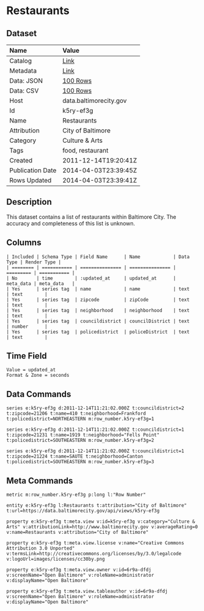 # Restaurants

## Dataset

| Name | Value |
| :--- | :---- |
| Catalog | [Link](https://catalog.data.gov/dataset/restaurants-15baa) |
| Metadata | [Link](https://data.baltimorecity.gov/api/views/k5ry-ef3g) |
| Data: JSON | [100 Rows](https://data.baltimorecity.gov/api/views/k5ry-ef3g/rows.json?max_rows=100) |
| Data: CSV | [100 Rows](https://data.baltimorecity.gov/api/views/k5ry-ef3g/rows.csv?max_rows=100) |
| Host | data.baltimorecity.gov |
| Id | k5ry-ef3g |
| Name | Restaurants |
| Attribution | City of Baltimore |
| Category | Culture & Arts |
| Tags | food, restaurant |
| Created | 2011-12-14T19:20:41Z |
| Publication Date | 2014-04-03T23:39:45Z |
| Rows Updated | 2014-04-03T23:39:41Z |

## Description

This dataset contains a list of restaurants within Baltimore City. The accuracy and completeness of this list is unknown.

## Columns

```ls
| Included | Schema Type | Field Name      | Name            | Data Type | Render Type |
| ======== | =========== | =============== | =============== | ========= | =========== |
| No       | time        | :updated_at     | updated_at      | meta_data | meta_data   |
| Yes      | series tag  | name            | name            | text      | text        |
| Yes      | series tag  | zipcode         | zipCode         | text      | text        |
| Yes      | series tag  | neighborhood    | neighborhood    | text      | text        |
| Yes      | series tag  | councildistrict | councilDistrict | text      | number      |
| Yes      | series tag  | policedistrict  | policeDistrict  | text      | text        |
```

## Time Field

```ls
Value = updated_at
Format & Zone = seconds
```

## Data Commands

```ls
series e:k5ry-ef3g d:2011-12-14T11:21:02.000Z t:councildistrict=2 t:zipcode=21206 t:name=410 t:neighborhood=Frankford t:policedistrict=NORTHEASTERN m:row_number.k5ry-ef3g=1

series e:k5ry-ef3g d:2011-12-14T11:21:02.000Z t:councildistrict=1 t:zipcode=21231 t:name=1919 t:neighborhood="Fells Point" t:policedistrict=SOUTHEASTERN m:row_number.k5ry-ef3g=2

series e:k5ry-ef3g d:2011-12-14T11:21:02.000Z t:councildistrict=1 t:zipcode=21224 t:name=SAUTE t:neighborhood=Canton t:policedistrict=SOUTHEASTERN m:row_number.k5ry-ef3g=3
```

## Meta Commands

```ls
metric m:row_number.k5ry-ef3g p:long l:"Row Number"

entity e:k5ry-ef3g l:Restaurants t:attribution="City of Baltimore" t:url=https://data.baltimorecity.gov/api/views/k5ry-ef3g

property e:k5ry-ef3g t:meta.view v:id=k5ry-ef3g v:category="Culture & Arts" v:attributionLink=http://www.baltimorecity.gov v:averageRating=0 v:name=Restaurants v:attribution="City of Baltimore"

property e:k5ry-ef3g t:meta.view.license v:name="Creative Commons Attribution 3.0 Unported" v:termsLink=http://creativecommons.org/licenses/by/3.0/legalcode v:logoUrl=images/licenses/cc30by.png

property e:k5ry-ef3g t:meta.view.owner v:id=6r9a-dfdj v:screenName="Open Baltimore" v:roleName=administrator v:displayName="Open Baltimore"

property e:k5ry-ef3g t:meta.view.tableauthor v:id=6r9a-dfdj v:screenName="Open Baltimore" v:roleName=administrator v:displayName="Open Baltimore"
```